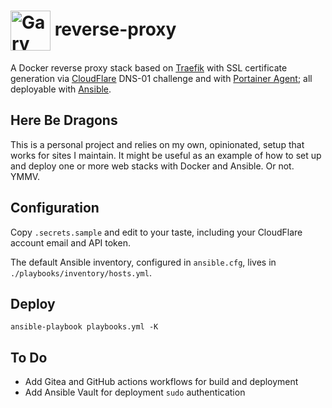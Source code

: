 # <img valign="middle" src="https://www.vicchi.org/assets/images/avatar.jpeg" height="64" alt="Gary Gale">&nbsp;reverse-proxy

A Docker reverse proxy stack based on [Traefik](https://traefik.io/traefik/) with SSL certificate generation via [CloudFlare](https://www.cloudflare.com/en-gb/dns/) DNS-01 challenge and with [Portainer Agent](https://docs.portainer.io/start/install-ce); all deployable with [Ansible](https://docs.ansible.com/ansible/latest/getting_started/index.html).

## Here Be Dragons

This is a personal project and relies on my own, opinionated, setup that works for sites I maintain. It might be useful as an example of how to set up and deploy one or more web stacks with Docker and Ansible. Or not. YMMV.

## Configuration

Copy `.secrets.sample` and edit to your taste, including your CloudFlare account email and API token.

The default Ansible inventory, configured in `ansible.cfg`, lives in `./playbooks/inventory/hosts.yml`.

## Deploy

```
ansible-playbook playbooks.yml -K
```

## To Do

* Add Gitea and GitHub actions workflows for build and deployment
* Add Ansible Vault for deployment `sudo` authentication
